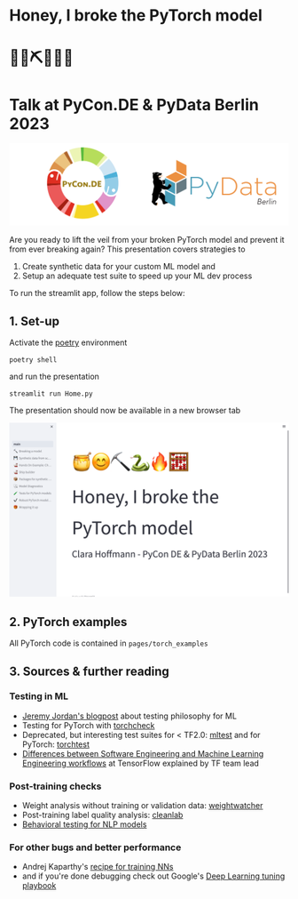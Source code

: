 # Honey, I broke the PyTorch model
# 🍯😊⛏️🐍🔥🧮
# Talk at PyCon.DE & PyData Berlin 2023

![alt text](pages/images/pycon_pydata_logo.png)

Are you ready to lift the veil from your broken PyTorch model and prevent it from
ever breaking again?
This presentation covers strategies to
1. Create synthetic data for your custom ML model and
2. Setup an adequate test suite to speed up your ML dev process

To run the streamlit app, follow the steps below:
## 1. Set-up

Activate the [poetry](https://python-poetry.org/docs/managing-environments/) environment
```
poetry shell
```

and run the presentation

```
streamlit run Home.py
```

The presentation should now be available in a new browser tab

![alt text](pages/images/streamlit_frontpage.png)


## 2. PyTorch examples
All PyTorch code is contained in ```pages/torch_examples```


## 3. Sources & further reading

### Testing in ML
- [Jeremy Jordan's blogpost](https://www.jeremyjordan.me/testing-ml/) about testing philosophy for ML
- Testing for PyTorch with [torchcheck](https://github.com/pengyan510/torcheck)
- Deprecated, but interesting test suites for < TF2.0: [mltest](https://github.com/Thenerdstation/mltest) and for PyTorch: [torchtest](https://github.com/suriyadeepan/torchtest)
- [Differences between Software Engineering and Machine Learning Engineering workflows](https://www.youtube.com/watch?v=7SdrrHpu8_o&t=440s) at TensorFlow explained by TF team lead

### Post-training checks
- Weight analysis without training or validation data: [weightwatcher](https://github.com/CalculatedContent/WeightWatcher)
- Post-training label quality analysis: [cleanlab](https://github.com/cleanlab/cleanlab)
- [Behavioral testing for NLP models](https://aclanthology.org/2020.acl-main.442/)

### For other bugs and better performance
- Andrej Kaparthy's [recipe for training NNs](http://karpathy.github.io/2019/04/25/recipe/)
- and if you're done debugging check out Google's [Deep Learning tuning playbook](https://github.com/google-research/tuning_playbook)
